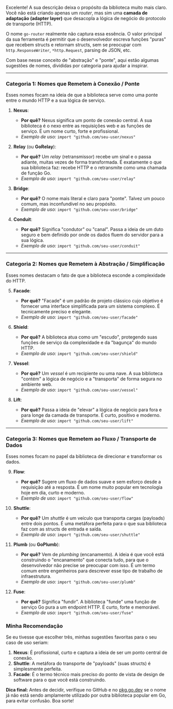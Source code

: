 Excelente! A sua descrição deixa o propósito da biblioteca muito mais claro. Você não está criando apenas um *router*, mas sim uma **camada de adaptação (adapter layer)** que desacopla a lógica de negócio do protocolo de transporte (HTTP).

O nome `go-router` realmente não captura essa essência. O valor principal da sua ferramenta é permitir que o desenvolvedor escreva funções "puras" que recebem structs e retornam structs, sem se preocupar com `http.ResponseWriter`, `*http.Request`, parsing de JSON, etc.

Com base nesse conceito de "abstração" e "ponte", aqui estão algumas sugestões de nomes, divididas por categoria para ajudar a inspirar.

---

### Categoria 1: Nomes que Remetem à Conexão / Ponte

Esses nomes focam na ideia de que a biblioteca serve como uma ponte entre o mundo HTTP e a sua lógica de serviço.

1.  **Nexus**:
    * **Por quê?** Nexus significa um ponto de conexão central. A sua biblioteca é o nexo entre as requisições web e as funções de serviço. É um nome curto, forte e profissional.
    * *Exemplo de uso:* `import "github.com/seu-user/nexus"`

2.  **Relay** (ou **GoRelay**):
    * **Por quê?** Um *relay* (retransmissor) recebe um sinal e o passa adiante, muitas vezes de forma transformada. É exatamente o que sua biblioteca faz: recebe HTTP e o retransmite como uma chamada de função Go.
    * *Exemplo de uso:* `import "github.com/seu-user/relay"`

3.  **Bridge**:
    * **Por quê?** O nome mais literal e claro para "ponte". Talvez um pouco comum, mas inconfundível no seu propósito.
    * *Exemplo de uso:* `import "github.com/seu-user/bridge"`

4.  **Conduit**:
    * **Por quê?** Significa "condutor" ou "canal". Passa a ideia de um duto seguro e bem definido por onde os dados fluem do servidor para a sua lógica.
    * *Exemplo de uso:* `import "github.com/seu-user/conduit"`

---

### Categoria 2: Nomes que Remetem à Abstração / Simplificação

Esses nomes destacam o fato de que a biblioteca esconde a complexidade do HTTP.

5.  **Facade**:
    * **Por quê?** "Facade" é um padrão de projeto clássico cujo objetivo é fornecer uma interface simplificada para um sistema complexo. É tecnicamente preciso e elegante.
    * *Exemplo de uso:* `import "github.com/seu-user/facade"`

6.  **Shield**:
    * **Por quê?** A biblioteca atua como um "escudo", protegendo suas funções de serviço da complexidade e da "bagunça" do mundo HTTP.
    * *Exemplo de uso:* `import "github.com/seu-user/shield"`

7.  **Vessel**:
    * **Por quê?** Um *vessel* é um recipiente ou uma nave. A sua biblioteca "contém" a lógica de negócio e a "transporta" de forma segura no ambiente web.
    * *Exemplo de uso:* `import "github.com/seu-user/vessel"`

8.  **Lift**:
    * **Por quê?** Passa a ideia de "elevar" a lógica de negócio para fora e para longe da camada de transporte. É curto, positivo e moderno.
    * *Exemplo de uso:* `import "github.com/seu-user/lift"`

---

### Categoria 3: Nomes que Remetem ao Fluxo / Transporte de Dados

Esses nomes focam no papel da biblioteca de direcionar e transformar os dados.

9.  **Flow**:
    * **Por quê?** Sugere um fluxo de dados suave e sem esforço desde a requisição até a resposta. É um nome muito popular em tecnologia hoje em dia, curto e moderno.
    * *Exemplo de uso:* `import "github.com/seu-user/flow"`

10. **Shuttle**:
    * **Por quê?** Um *shuttle* é um veículo que transporta cargas (payloads) entre dois pontos. É uma metáfora perfeita para o que sua biblioteca faz com as structs de entrada e saída.
    * *Exemplo de uso:* `import "github.com/seu-user/shuttle"`

11. **Plumb** (ou **GoPlumb**):
    * **Por quê?** Vem de *plumbing* (encanamento). A ideia é que você está construindo o "encanamento" que conecta tudo, para que o desenvolvedor não precise se preocupar com isso. É um termo comum entre engenheiros para descrever esse tipo de trabalho de infraestrutura.
    * *Exemplo de uso:* `import "github.com/seu-user/plumb"`

12. **Fuse**:
    * **Por quê?** Significa "fundir". A biblioteca "funde" uma função de serviço Go pura a um endpoint HTTP. É curto, forte e memorável.
    * *Exemplo de uso:* `import "github.com/seu-user/fuse"`

### Minha Recomendação

Se eu tivesse que escolher três, minhas sugestões favoritas para o seu caso de uso seriam:

1.  **Nexus**: É profissional, curto e captura a ideia de ser um ponto central de conexão.
2.  **Shuttle**: A metáfora do transporte de "payloads" (suas structs) é simplesmente perfeita.
3.  **Facade**: É o termo técnico mais preciso do ponto de vista de design de software para o que você está construindo.

**Dica final:** Antes de decidir, verifique no GitHub e no [pkg.go.dev](https://pkg.go.dev/) se o nome já não está sendo amplamente utilizado por outra biblioteca popular em Go, para evitar confusão. Boa sorte!